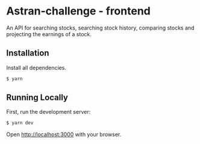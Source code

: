 # Astran-challenge - frontend

An API for searching stocks, searching stock history, comparing stocks and projecting the earnings of a stock.

## Installation

Install all dependencies.

```bash
$ yarn
```

## Running Locally

First, run the development server:

```bash
$ yarn dev
```

Open [http://localhost:3000](http://localhost:3000) with your browser.
